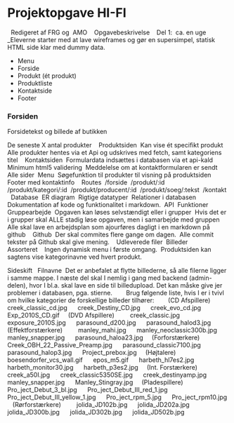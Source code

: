 # Projektopgave HI-FI
 
Redigeret af FRG og  AMO 
 
Opgavebeskrivelse 
 
Del 1:  ca. en uge 
 
_Eleverne starter med at lave wireframes og gør en supersimpel, statisk HTML side klar med dummy data. 
* Menu 
* Forside 
* Produkt (ét produkt) 
* Produktliste 
* Kontaktside 
* Footer 
 
 ### Forsiden 
Forsidetekst og billede af butikken

De seneste X antal produkter 
 
Produktsiden 
Kan vise ét specifikt produkt 
Alle produkter hentes via et Api og udskrives med fetch, samt kategoriens titel 
 
Kontaktsiden 
Formulardata indsættes i databasen via et api-kald 
Minimum html5 validering 
Meddelelse om at kontaktformularen er sendt 
 
Alle sider 
Menu 
Søgefunktion til produkter til visning på produktsiden 
Footer med kontaktinfo 
 
Routes 
/forside 
/produkt/:id 
/produkt/kategori/:id 
/produkt/producent/:id 
/produkt/soeg/:tekst 
/kontakt 
 
Database 
ER diagram 
Rigtige datatyper 
Relationer i databasen 
 
Dokumentation af kode og funktionalitet i markdown. 
API 
Funktioner 
 
 
Gruppearbejde 
Opgaven kan løses selvstændigt eller i grupper 
Hvis det er i grupper skal ALLE stadig løse opgaven, men i samarbejde med gruppen 
Alle skal lave en arbejdsplan som ajourføres dagligt i en markdown på github 
 
Github 
Der skal commites flere gange om dagen. 
Alle commit tekster på Github skal give mening. 
 
Udleverede filer 
Billeder 
 
 
Assorteret 
 
Ingen dynamisk menu i første omgang. 
Produktsiden kan sagtens vise kategorinavne ved hvert produkt. 

Sideskift
 
Filnavne 
Det er anbefalet at flytte billederne, så alle filerne ligger i samme mappe. I næste del skal I nemlig i gang med backend (admin-delen), hvor I bl.a. skal lave en side til billedupload. Det kan måske give jer problemer i databasen, pga. stierne. 
  
  
Brug følgende liste, hvis I er i tvivl om hvilke kategorier de forskellige billeder tilhører: 
  
  
(CD Afspillere) 
  
    creek_classic_cd.jpg 
    creek_Destiny_CD.jpg 
    creek_evo_cd.jpg 
    Exp_2010S_CD.gif 
  
(DVD Afspillere) 
  
    creek_classic.jpg 
    exposure_2010S.jpg 
    parasound_d200.jpg 
    parasound_halod3.jpg 
  
(Effektforstærkere) 
  
    manley_mahi.jpg 
    manley_neoclassic300b.jpg 
    manley_snapper.jpg 
    parasound_haloa23.jpg 
  
(Forforstærkere) 
  
    Creek_OBH_22_Passive_Preamp.jpg 
    parasound_classic7100.jpg 
    parasound_halop3.jpg 
    Project_prebox.jpg 
  
(Højtalere) 
  
    boesendorfer_vcs_wall.gif 
    epos_m5.gif 
    harbeth_hl7es2.jpg 
    harbeth_monitor30.jpg 
    harbeth_p3es2.jpg 
  
(Int. Forstærkere) 
  
    creek_a50I.jpg 
    creek_classic5350SE.jpg 
    creek_destinyamp.jpg 
    manley_snapper.jpg 
    Manley_Stingray.jpg 
  
(Pladespillere) 
  
    Pro_ject_Debut_3_bl.jpg 
    Pro_ject_Debut_III_red_1.jpg 
    Pro_ject_Debut_III_yellow_1.jpg 
    Pro_ject_rpm_5.jpg 
    Pro_ject_rpm10.jpg 
  
(Rørforstærkere) 
  
    jolida_JD102b.jpg 
    jolida_JD202a.jpg 
    jolida_JD300b.jpg 
    jolida_JD302b.jpg 
    jolida_JD502b.jpg 
 
